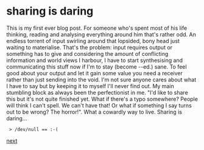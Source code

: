 # sharing is daring #

This is my first ever blog post. For someone who's spent most of his life thinking, reading and analysing everything around him that's rather odd. An endless torrent of input swirling around that lopsided, bony head just waiting to materialise. That's the problem: input requires output or something has to give and considering the amount of conflicting information and world views I harbour, I have to start synthesising and communicating this stuff now if I'm to stay (become --ed.) sane. To feel good about your output and let it gain some value you need a receiver rather than just sending into the void. I'm not sure anyone cares about what I have to say but by keeping it to myself I'll never find out. My main stumbling block as always been the perfectionist in me. "I'd like to share this but it's not quite finished yet. What if there's a typo somewhere? People will think I can't spell. We can't have that! Or what if something I say turns out to be wrong? The horror!". What a cowardly way to live. Sharing is daring...

` > /dev/null == :-(`



[next](../2/README.md)
